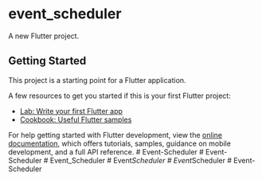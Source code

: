 # event_scheduler

A new Flutter project.

## Getting Started

This project is a starting point for a Flutter application.

A few resources to get you started if this is your first Flutter project:

- [Lab: Write your first Flutter app](https://docs.flutter.dev/get-started/codelab)
- [Cookbook: Useful Flutter samples](https://docs.flutter.dev/cookbook)

For help getting started with Flutter development, view the
[online documentation](https://docs.flutter.dev/), which offers tutorials,
samples, guidance on mobile development, and a full API reference.
#   E v e n t - S c h e d u l e r  
 #   E v e n t - S c h e d u l e r  
 # Event_Scheduler
#   E v e n t _ S c h e d u l e r  
 #   E v e n t _ S c h e d u l e r  
 #   E v e n t - S c h e d u l e r  
 